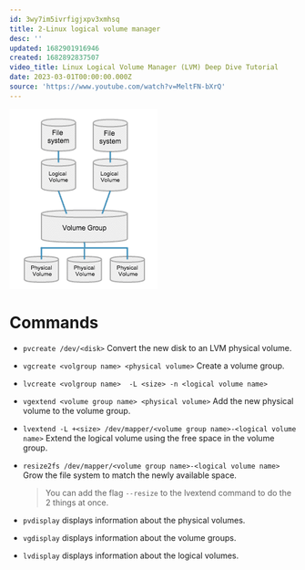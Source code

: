 ```yaml
---
id: 3wy7im5ivrfigjxpv3xmhsq
title: 2-Linux logical volume manager
desc: ''
updated: 1682901916946
created: 1682892837507
video_title: Linux Logical Volume Manager (LVM) Deep Dive Tutorial
date: 2023-03-01T00:00:00.000Z
source: 'https://www.youtube.com/watch?v=MeltFN-bXrQ'
---
```


![LMV basic structure](./assets/Personal/Videos/1-%20lmv_basic_structure.png)

# Commands

- `pvcreate /dev/<disk>` Convert the new disk to an LVM physical volume.

- `vgcreate <volgroup name> <physical volume>` Create a volume group.

- `lvcreate <volgroup name>  -L <size> -n <logical volume name>`

- `vgextend <volume group name> <physical volume>` Add the new physical volume to the volume group.

- `lvextend -L +<size> /dev/mapper/<volume group name>-<logical volume name>` Extend the logical volume using the free space in the volume group.

- `resize2fs /dev/mapper/<volume group name>-<logical volume name>` Grow the file system to match the newly available space.

    > You can add the flag `--resize` to the lvextend command to do the 2 things at once.

- `pvdisplay` displays information about the physical volumes.

- `vgdisplay` displays information about the volume groups.

- `lvdisplay` displays information about the logical volumes.